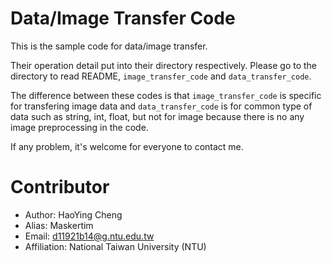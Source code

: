 # Data/Image Transfer Code
This is the sample code for data/image transfer.

Their operation detail put into their directory respectively.
Please go to the directory to read README, `image_transfer_code` and `data_transfer_code`.

The difference between these codes is that `image_transfer_code` is specific for transfering image data and `data_transfer_code` is for common type of data such as string, int, float, but not for image because there is no any image preprocessing in the code.

If any problem, it's welcome for everyone to contact me.

# Contributor
* Author: HaoYing Cheng
* Alias: Maskertim
* Email: d11921b14@g.ntu.edu.tw
* Affiliation: National Taiwan University (NTU)